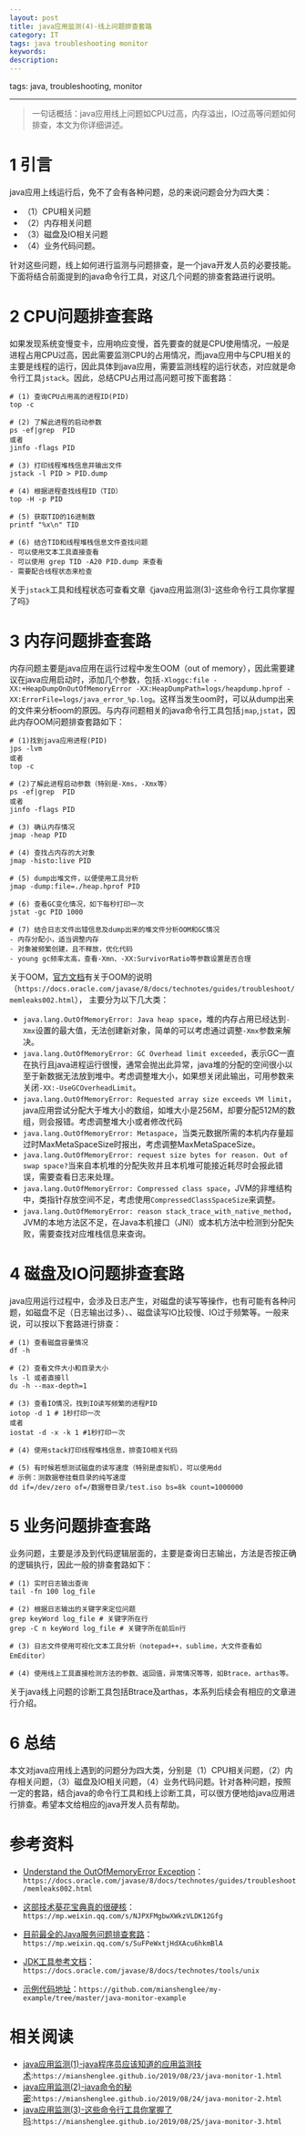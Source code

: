 ```yaml
---
layout: post
title: java应用监测(4)-线上问题排查套路
category: IT
tags: java troubleshooting monitor
keywords: 
description: 
---
```


tags: java, troubleshooting, monitor

---

> 一句话概括：java应用线上问题如CPU过高，内存溢出，IO过高等问题如何排查，本文为你详细讲述。

# 1 引言

java应用上线运行后，免不了会有各种问题，总的来说问题会分为四大类：
- （1）CPU相关问题
- （2）内存相关问题
- （3）磁盘及IO相关问题
- （4）业务代码问题。

针对这些问题，线上如何进行监测与问题排查，是一个java开发人员的必要技能。下面将结合前面提到的java命令行工具，对这几个问题的排查套路进行说明。

# 2 CPU问题排查套路

如果发现系统变慢变卡，应用响应变慢，首先要查的就是CPU使用情况，一般是进程占用CPU过高，因此需要监测CPU的占用情况，而java应用中与CPU相关的主要是线程的运行，因此具体到java应用，需要监测线程的运行状态，对应就是命令行工具`jstack`。因此，总结CPU占用过高问题可按下面套路：

```shell
# (1) 查询CPU占用高的进程ID(PID)
top -c

# (2) 了解此进程的启动参数
ps -ef|grep  PID
或者
jinfo -flags PID

# (3) 打印线程堆栈信息并输出文件
jstack -l PID > PID.dump

# (4) 根据进程查找线程ID（TID）
top -H -p PID

# (5) 获取TID的16进制数
printf "%x\n" TID

# (6) 结合TID和线程堆栈信息文件查找问题
- 可以使用文本工具直接查看
- 可以使用 grep TID -A20 PID.dump 来查看
- 需要配合线程状态来检查

```

关于`jstack`工具和线程状态可查看文章《java应用监测(3)-这些命令行工具你掌握了吗》

# 3 内存问题排查套路

内存问题主要是java应用在运行过程中发生OOM（out of memory），因此需要建议在java应用启动时，添加几个参数，包括`-Xloggc:file -XX:+HeapDumpOnOutOfMemoryError -XX:HeapDumpPath=logs/heapdump.hprof -XX:ErrorFile=logs/java_error_%p.log`。这样当发生oom时，可以从dump出来的文件来分析oom的原因。与内存问题相关的java命令行工具包括`jmap`,`jstat`，因此内存OOM问题排查套路如下：

```shell
# (1)找到java应用进程(PID)
jps -lvm
或者
top -c

# (2)了解此进程启动参数（特别是-Xms，-Xmx等）
ps -ef|grep  PID
或者
jinfo -flags PID

# (3) 确认内存情况
jmap -heap PID

# (4) 查找占内存的大对象
jmap -histo:live PID 

# (5) dump出堆文件，以便使用工具分析
jmap -dump:file=./heap.hprof PID

# (6) 查看GC变化情况，如下每秒打印一次
jstat -gc PID 1000 

# (7) 结合日志文件出错信息及dump出来的堆文件分析OOM和GC情况
- 内存分配小，适当调整内存
- 对象被频繁创建，且不释放，优化代码
- young gc频率太高，查看-Xmn、-XX:SurvivorRatio等参数设置是否合理
```

关于OOM，[官方文档](https://docs.oracle.com/javase/8/docs/technotes/guides/troubleshoot/memleaks002.html)有关于OOM的说明（`https://docs.oracle.com/javase/8/docs/technotes/guides/troubleshoot/memleaks002.html`），
主要分为以下几大类：

- `java.lang.OutOfMemoryError: Java heap space`，堆的内存占用已经达到`-Xmx`设置的最大值，无法创建新对象，简单的可以考虑通过调整`-Xmx`参数来解决。
- `java.lang.OutOfMemoryError: GC Overhead limit exceeded`，表示GC一直在执行且java进程运行很慢，通常会抛出此异常，java堆的分配的空间很小以至于新数据无法放到堆中。考虑调整堆大小，如果想关闭此输出，可用参数来关闭`-XX:-UseGCOverheadLimit`。
- `java.lang.OutOfMemoryError: Requested array size exceeds VM limit`，java应用尝试分配大于堆大小的数组，如堆大小是256M，却要分配512M的数组，则会报错。考虑调整堆大小或者修改代码
- `java.lang.OutOfMemoryError: Metaspace`，当类元数据所需的本机内存量超过时MaxMetaSpaceSize时报出，考虑调整MaxMetaSpaceSize。
- `java.lang.OutOfMemoryError: request size bytes for reason. Out of swap space?`当来自本机堆的分配失败并且本机堆可能接近耗尽时会报此错误，需要查看日志来处理。
- `java.lang.OutOfMemoryError: Compressed class space`，JVM的非堆结构中，类指针存放空间不足，考虑使用`CompressedClassSpaceSize`来调整。
- `java.lang.OutOfMemoryError: reason stack_trace_with_native_method`，JVM的本地方法区不足，在Java本机接口（JNI）或本机方法中检测到分配失败，需要查找对应堆栈信息来查询。

# 4 磁盘及IO问题排查套路

java应用运行过程中，会涉及日志产生，对磁盘的读写等操作，也有可能有各种问题，如磁盘不足（日志输出过多）、、磁盘读写IO比较慢、IO过于频繁等。一般来说，可以按以下套路进行排查：

```shell
# (1) 查看磁盘容量情况
df -h

# (2) 查看文件大小和目录大小
ls -l 或者直接ll
du -h --max-depth=1

# (3) 查看IO情况，找到IO读写频繁的进程PID
iotop -d 1 # 1秒打印一次
或者
iostat -d -x -k 1 #1秒打印一次

# (4) 使用stack打印线程堆栈信息，排查IO相关代码

# (5) 有时候若想测试磁盘的读写速度（特别是虚拟机），可以使用dd
# 示例：测数据卷挂载目录的纯写速度
dd if=/dev/zero of=/数据卷目录/test.iso bs=8k count=1000000

```

# 5 业务问题排查套路

业务问题，主要是涉及到代码逻辑层面的，主要是查询日志输出，方法是否按正确的逻辑执行，因此一般的排查套路如下：

```shell
# (1) 实时日志输出查询
tail -fn 100 log_file

# (2) 根据日志输出的关键字来定位问题
grep keyWord log_file # 关键字所在行
grep -C n keyWord log_file # 关键字所在前后n行

# (3) 日志文件使用可视化文本工具分析（notepad++，sublime，大文件查看如EmEditor）

# (4) 使用线上工具直接检测方法的参数、返回值，异常情况等等，如Btrace，arthas等。

```

关于java线上问题的诊断工具包括Btrace及arthas，本系列后续会有相应的文章进行介绍。


# 6 总结

本文对java应用线上遇到的问题分为四大类，分别是（1）CPU相关问题，（2）内存相关问题，（3）磁盘及IO相关问题，（4）业务代码问题。针对各种问题，按照一定的套路，结合java的命令行工具和线上诊断工具，可以很方便地给java应用进行排查。希望本文给相应的java开发人员有帮助。


# 参考资料

- [Understand the OutOfMemoryError Exception](https://docs.oracle.com/javase/8/docs/technotes/guides/troubleshoot/memleaks002.html)：`https://docs.oracle.com/javase/8/docs/technotes/guides/troubleshoot/memleaks002.html`

- [这部技术葵花宝典真的很硬核](https://mp.weixin.qq.com/s/NJPXFMgbwXWkzVLDK12Gfg)：`https://mp.weixin.qq.com/s/NJPXFMgbwXWkzVLDK12Gfg`
- [目前最全的Java服务问题排查套路](https://mp.weixin.qq.com/s/SuFPeWxtjHdXAcu6hkmBlA)：`https://mp.weixin.qq.com/s/SuFPeWxtjHdXAcu6hkmBlA`
- [JDK工具参考文档](https://docs.oracle.com/javase/8/docs/technotes/tools/unix)：`https://docs.oracle.com/javase/8/docs/technotes/tools/unix`
- [示例代码地址](https://github.com/mianshenglee/my-example/tree/master/java-monitor-example)：`https://github.com/mianshenglee/my-example/tree/master/java-monitor-example`

# 相关阅读

- [java应用监测(1)-java程序员应该知道的应用监测技术](https://mianshenglee.github.io/2019/08/23/java-monitor-1.html):`https://mianshenglee.github.io/2019/08/23/java-monitor-1.html`
- [java应用监测(2)-java命令的秘密](https://mianshenglee.github.io/2019/08/24/java-monitor-2.html):`https://mianshenglee.github.io/2019/08/24/java-monitor-2.html`
- [java应用监测(3)-这些命令行工具你掌握了吗](https://mianshenglee.github.io/2019/08/25/java-monitor-3.html):`https://mianshenglee.github.io/2019/08/25/java-monitor-3.html`